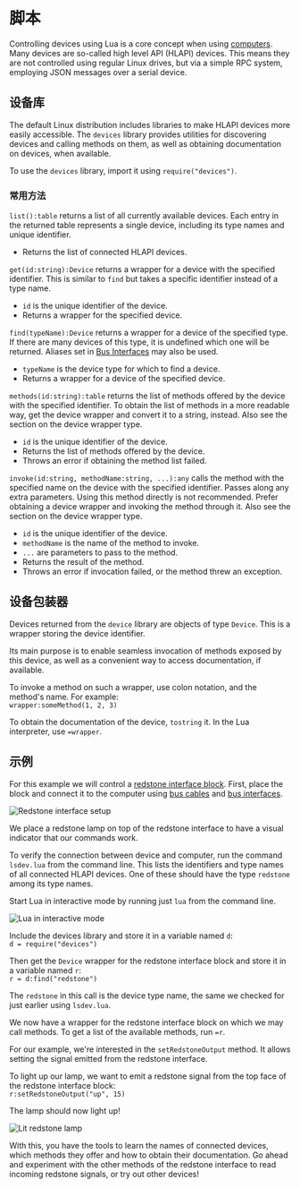 # 脚本
Controlling devices using Lua is a core concept when using [computers](block/computer.md). Many devices are so-called high level API (HLAPI) devices. This means they are not controlled using regular Linux drives, but via a simple RPC system, employing JSON messages over a serial device.

## 设备库
The default Linux distribution includes libraries to make HLAPI devices more easily accessible. The `devices` library provides utilities for discovering devices and calling methods on them, as well as obtaining documentation on devices, when available.

To use the `devices` library, import it using `require("devices")`.

### 常用方法
`list():table` returns a list of all currently available devices. Each entry in the returned table represents a single device, including its type names and unique identifier.
- Returns the list of connected HLAPI devices.

`get(id:string):Device` returns a wrapper for a device with the specified identifier. This is similar to `find` but takes a specific identifier instead of a type name.
- `id` is the unique identifier of the device.
- Returns a wrapper for the specified device.

`find(typeName):Device` returns a wrapper for a device of the specified type. If there are many devices of this type, it is undefined which one will be returned. Aliases set in [Bus Interfaces](block/bus_interface.md) may also be used.
- `typeName` is the device type for which to find a device.
- Returns a wrapper for a device of the specified device.

`methods(id:string):table` returns the list of methods offered by the device with the specified identifier. To obtain the list of methods in a more readable way, get the device wrapper and convert it to a string, instead. Also see the section on the device wrapper type.
- `id` is the unique identifier of the device.
- Returns the list of methods offered by the device.
- Throws an error if obtaining the method list failed.

`invoke(id:string, methodName:string, ...):any` calls the method with the specified name on the device with the specified identifier. Passes along any extra parameters. Using this method directly is not recommended. Prefer obtaining a device wrapper and invoking the method through it. Also see the section on the device wrapper type.
- `id` is the unique identifier of the device.
- `methodName` is the name of the method to invoke.
- `...` are parameters to pass to the method.
- Returns the result of the method.
- Throws an error if invocation failed, or the method threw an exception.

## 设备包装器
Devices returned from the `device` library are objects of type `Device`. This is a wrapper storing the device identifier.

Its main purpose is to enable seamless invocation of methods exposed by this device, as well as a convenient way to access documentation, if available.

To invoke a method on such a wrapper, use colon notation, and the method's name. For example:  
`wrapper:someMethod(1, 2, 3)`

To obtain the documentation of the device, `tostring` it. In the Lua interpreter, use `=wrapper`.

## 示例
For this example we will control a [redstone interface block](block/redstone_interface.md). First, place the block and connect it to the computer using [bus cables](block/bus_cable.md) and [bus interfaces](block/bus_interface.md).

![Redstone interface setup](../img/scripting_redstone_interface.png)

We place a redstone lamp on top of the redstone interface to have a visual indicator that our commands work.

To verify the connection between device and computer, run the command `lsdev.lua` from the command line. This lists the identifiers and type names of all connected HLAPI devices. One of these should have the type `redstone` among its type names.

Start Lua in interactive mode by running just `lua` from the command line.

![Lua in interactive mode](../img/scripting_lua_interactive.png)

Include the devices library and store it in a variable named `d`:  
`d = require("devices")`

Then get the `Device` wrapper for the redstone interface block and store it in a variable named `r`:  
`r = d:find("redstone")`

The `redstone` in this call is the device type name, the same we checked for just earlier using `lsdev.lua`.

We now have a wrapper for the redstone interface block on which we may call methods. To get a list of the available methods, run `=r`.

For our example, we're interested in the `setRedstoneOutput` method. It allows setting the signal emitted from the redstone interface.

To light up our lamp, we want to emit a redstone signal from the top face of the redstone interface block:  
`r:setRedstoneOutput("up", 15)`

The lamp should now light up!

![Lit redstone lamp](../img/scripting_lamp.png)

With this, you have the tools to learn the names of connected devices, which methods they offer and how to obtain their documentation. Go ahead and experiment with the other methods of the redstone interface to read incoming redstone signals, or try out other devices!
